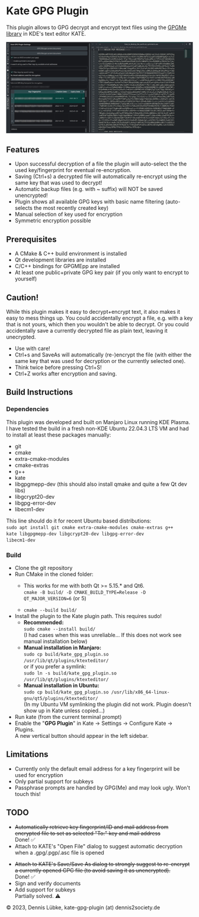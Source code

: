 # Kate GPG Plugin

This plugin allows to GPG decrypt and encrypt text files 
using the [GPGMe library](https://gnupg.org/software/gpgme/index.html) 
in KDE's text editor KATE.

![A screenshot of the GPG plugin settings](./kate_gpg_plugin_screenshot.jpg)

## Features
+ Upon successful decryption of a file the plugin will auto-select the
  the used key/fingerprint for eventual re-encryption.
+ Saving (Ctrl+s) a decrypted file will automatically re-encrypt using the 
  same key that was used to decrypt!
+ Automatic backup files (e.g. with ~ suffix) will NOT be saved unencrypted!
+ Plugin shows all available GPG keys with basic name filtering
  (auto-selects the most recently created key)
+ Manual selection of key used for encryption
+ Symmetric encryption possible

## Prerequisites
+ A CMake & C++ build environment is installed
+ Qt development libraries are installed
+ C/C++ bindings for GPGMEpp are installed
+ At least one public+private GPG key pair (if you only want to encrypt to yourself)

## Caution!
While this plugin makes it easy to decrypt+encrypt text, it also makes it easy to
mess things up. You could accidentally encrypt a file, e.g. with a key
that is not yours, which then you wouldn't be able to decrypt. Or you could accidentally
save a currently decrypted file as plain text, leaving it unecrypted.

+ Use with care!
+ Ctrl+s and SaveAs will automatically (re-)encrypt the file (with either the same 
  key that was used for decryption or the currently selected one).
+ Think twice before pressing Ctrl+S!
+ Ctrl+Z works after encryption and saving.

## Build Instructions

### Dependencies
This plugin was developed and built on Manjaro Linux running KDE Plasma. I have
tested the build in a fresh non-KDE Ubuntu 22.04.3 LTS VM and had to install at least these
packages manually:
<ul>
  <li>git</li>
  <li>cmake</li>
  <li>extra-cmake-modules</li>
  <li>cmake-extras</li>
  <li>g++</li>
  <li>kate</li>
  <li>libgpgmepp-dev (this should also install qmake and quite a few Qt dev libs)</li>
  <li>libgcrypt20-dev</li>
  <li>libgpg-error-dev</li>
  <li>libecm1-dev</li>
</ul>

This line should do it for recent Ubuntu based distributions:<br />
<code>sudo apt install git cmake extra-cmake-modules cmake-extras g++ kate libgpgmepp-dev libgcrypt20-dev libgpg-error-dev libecm1-dev</code>

### Build
<ul>
  <li>Clone the git repository</li>
  <li>Run CMake in the cloned folder:</li>
  <ul>
    <li>
      This works for me with both Qt >= 5.15.* and Qt6.
      <br />
      <code>cmake -B build/ -D CMAKE_BUILD_TYPE=Release -D QT_MAJOR_VERSION=6</code> (or 5)
    </li>
  </ul>
  <ul>
      <li>
        <code>cmake --build build/</code>
      </li>
  </ul>
  <li>
    Install the plugin to the Kate plugin path. This requires sudo!<br />
    <ul>
      <li>
        <b>Recommended: </b><br /><code>sudo cmake --install build/</code><br />
        (I had cases when this was unreliable... If this does not work see manual installation below)<br />
      </li>
      <li>
        <b>Manual installation in Manjaro:</b><br />
        <code>sudo cp build/kate_gpg_plugin.so /usr/lib/qt/plugins/ktexteditor/</code><br />
        or if you prefer a symlink:<br />
        <code>sudo ln -s build/kate_gpg_plugin.so /usr/lib/qt/plugins/ktexteditor/</code><br />
      </li>
      <li>
        <b>Manual installation in Ubuntu:</b><br /><code>sudo cp build/kate_gpg_plugin.so /usr/lib/x86_64-linux-gnu/qt5/plugins/ktexteditor/</code><br />
        (In my Ubuntu VM symlinking the plugin did not work. Plugin doesn't show up in Kate unless copied...)<br />
      </li>
    </ul>
  </li>
  <li>Run kate (from the current terminal prompt)</li>
  <li>Enable the "<b>GPG Plugin</b>" in Kate &rarr; Settings &rarr; Configure Kate &rarr; Plugins.<br />
    A new vertical button should appear in the left sidebar.<br />
  </li>
</ul>

## Limitations

+ Currently only the default email address for a key fingerprint will be used for encryption
+ Only partial support for subkeys
+ Passphrase prompts are handled by GPG(Me) and may look ugly. Won't touch this!

## TODO ##

+ ~~Automatically retrieve key fingerprint/ID and mail address
  from encrypted file to set as selected "To:" key and mail address~~
  <br />
  Done! :white_check_mark:
+ Attach to KATE's "Open File" dialog to suggest automatic
  decryption when a .gpg/.pgp/.asc file is opened
* ~~Attach to KATE's Save/Save As dialog to strongly suggest to re-encrypt
  a currently opened GPG file (to avoid saving it as unencrypted).~~
  <br />
  Done! :white_check_mark:
* Sign and verify documents
* Add support for subkeys
  <br />
  Partially solved. :warning:

&copy; 2023, Dennis Lübke, kate-gpg-plugin (at) dennis2society.de
